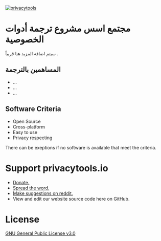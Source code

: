 [![privacytools](http://i.imgur.com/bnZluFQ.png)](https://github.com/aosus/PrivacyToolsAr)

# مجتمع اسس مشروع ترجمة أدوات الخصوصية

سيتم اضافة المزيد هنا قريباً .

## المساهمين بالترجمة

- ...
- ...
- ...

## Software Criteria

- Open Source
- Cross-platform
- Easy to use
- Privacy respecting

There can be exeptions if no software is available that meet the criteria.

# Support privacytools.io

- [Donate.](https://privacytoolsio.github.io/privacytools.io/donate.html)
- [Spread the word.](https://privacytoolsio.github.io/privacytools.io/#participate)
- [Make suggestions on reddit.](https://www.reddit.com/r/privacytoolsIO/)
- View and edit our website source code here on GitHub.

# License
[GNU General Public License v3.0](https://github.com/privacytoolsIO/privacytools.io/blob/master/LICENSE.txt)
